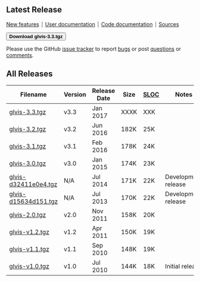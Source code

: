 ## Latest Release

[New features](https://raw.githubusercontent.com/glvis/glvis/master/CHANGELOG)
┊ [User documentation](https://raw.githubusercontent.com/glvis/glvis/master/README)
┊ [Code documentation](http://glvis.github.io/doxygen/html/index.html)
┊ [Sources](https://github.com/glvis/glvis)

[<button type="button" class="btn btn-success">
**Download glvis-3.3.tgz**
</button>](http://goo.gl/C0Oadw)

Please use the GitHub [issue tracker](https://github.com/glvis/glvis/issues)
to report [bugs](https://github.com/glvis/glvis/issues/new?labels=bug)
or post [questions](https://github.com/glvis/glvis/issues/new?labels=question)
or [comments](https://github.com/glvis/glvis/issues/new?labels=comment).


## All Releases

  **Filename** | **Version** | **Release Date** | **Size** | **[SLOC](http://cloc.sourceforge.net)** | **Notes**
  ------------ | ----------- | ---------------- | -------- | --------------------------------------- | ---------
  [glvis-3.3.tgz](http://goo.gl/C0Oadw) | v3.3 | Jan 2017 | XXXK | XXK |  |
  [glvis-3.2.tgz](http://goo.gl/hzupg1) | v3.2 | Jun 2016 | 182K | 25K |  |
  [glvis-3.1.tgz](http://goo.gl/gQZuu9) | v3.1 | Feb 2016 | 178K | 24K |
  [glvis-3.0.tgz](http://goo.gl/HcdvqY) | v3.0 | Jan 2015 | 174K | 23K |
  [glvis-d32411e0e4.tgz](http://goo.gl/XlXptO) | N/A | Jul 2014 | 171K | 22K | Development release
  [glvis-d15634d151.tgz](http://goo.gl/YcpXYl) | N/A | Jul 2013 | 170K | 22K | Development release
  [glvis-2.0.tgz](http://goo.gl/B4NBVU) | v2.0 | Nov 2011 | 158K | 20K |
  [glvis-v1.2.tgz](http://goo.gl/QLcnzW) | v1.2 | Apr 2011 | 150K | 19K |
  [glvis-v1.1.tgz](http://goo.gl/n7wMF9) | v1.1 | Sep 2010 | 148K | 19K |
  [glvis-v1.0.tgz](http://goo.gl/a5slBh) | v1.0 | Jul 2010 | 144K | 18K | Initial release

<!-- GLVis originates from the previous research effort in the (unreleased) [AggieFEM/aFEM](http://www.math.tamu.edu/research/vigre/archive/2000c-Lazarov.html) project. -->
